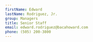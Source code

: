 ```yaml
---
firstName: Edward
lastName: Rodriguez, Jr.
group: Managers
title: Senior Staff
email: edward.rodriguez@bacahoward.com
phone: (505) 200-3800
---
```


